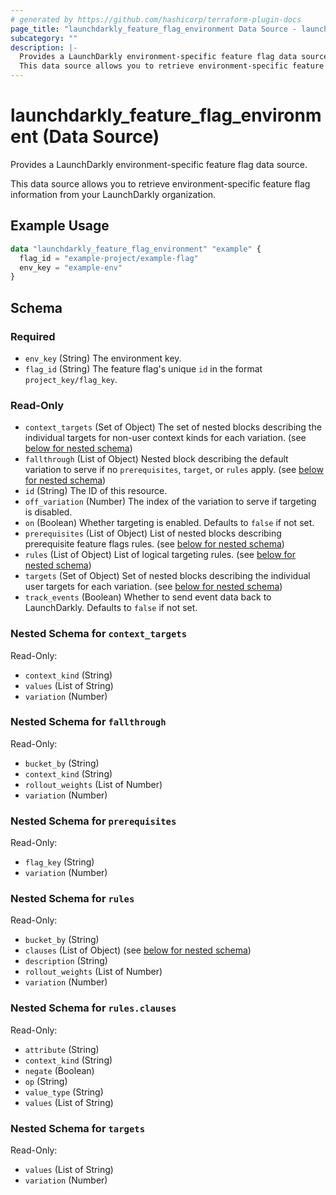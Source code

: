 ```yaml
---
# generated by https://github.com/hashicorp/terraform-plugin-docs
page_title: "launchdarkly_feature_flag_environment Data Source - launchdarkly"
subcategory: ""
description: |-
  Provides a LaunchDarkly environment-specific feature flag data source.
  This data source allows you to retrieve environment-specific feature flag information from your LaunchDarkly organization.
---
```


# launchdarkly_feature_flag_environment (Data Source)

Provides a LaunchDarkly environment-specific feature flag data source.

This data source allows you to retrieve environment-specific feature flag information from your LaunchDarkly organization.

## Example Usage

```terraform
data "launchdarkly_feature_flag_environment" "example" {
  flag_id = "example-project/example-flag"
  env_key = "example-env"
}
```

<!-- schema generated by tfplugindocs -->
## Schema

### Required

- `env_key` (String) The environment key.
- `flag_id` (String) The feature flag's unique `id` in the format `project_key/flag_key`.

### Read-Only

- `context_targets` (Set of Object) The set of nested blocks describing the individual targets for non-user context kinds for each variation. (see [below for nested schema](#nestedatt--context_targets))
- `fallthrough` (List of Object) Nested block describing the default variation to serve if no `prerequisites`, `target`, or `rules` apply. (see [below for nested schema](#nestedatt--fallthrough))
- `id` (String) The ID of this resource.
- `off_variation` (Number) The index of the variation to serve if targeting is disabled.
- `on` (Boolean) Whether targeting is enabled. Defaults to `false` if not set.
- `prerequisites` (List of Object) List of nested blocks describing prerequisite feature flags rules. (see [below for nested schema](#nestedatt--prerequisites))
- `rules` (List of Object) List of logical targeting rules. (see [below for nested schema](#nestedatt--rules))
- `targets` (Set of Object) Set of nested blocks describing the individual user targets for each variation. (see [below for nested schema](#nestedatt--targets))
- `track_events` (Boolean) Whether to send event data back to LaunchDarkly. Defaults to `false` if not set.

<a id="nestedatt--context_targets"></a>
### Nested Schema for `context_targets`

Read-Only:

- `context_kind` (String)
- `values` (List of String)
- `variation` (Number)


<a id="nestedatt--fallthrough"></a>
### Nested Schema for `fallthrough`

Read-Only:

- `bucket_by` (String)
- `context_kind` (String)
- `rollout_weights` (List of Number)
- `variation` (Number)


<a id="nestedatt--prerequisites"></a>
### Nested Schema for `prerequisites`

Read-Only:

- `flag_key` (String)
- `variation` (Number)


<a id="nestedatt--rules"></a>
### Nested Schema for `rules`

Read-Only:

- `bucket_by` (String)
- `clauses` (List of Object) (see [below for nested schema](#nestedobjatt--rules--clauses))
- `description` (String)
- `rollout_weights` (List of Number)
- `variation` (Number)

<a id="nestedobjatt--rules--clauses"></a>
### Nested Schema for `rules.clauses`

Read-Only:

- `attribute` (String)
- `context_kind` (String)
- `negate` (Boolean)
- `op` (String)
- `value_type` (String)
- `values` (List of String)



<a id="nestedatt--targets"></a>
### Nested Schema for `targets`

Read-Only:

- `values` (List of String)
- `variation` (Number)
